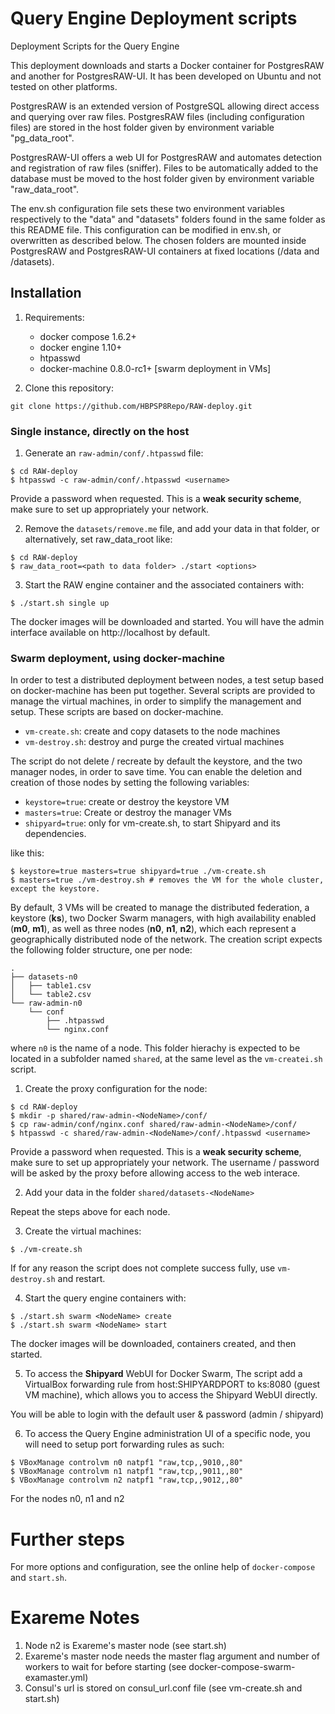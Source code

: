 # Query Engine Deployment scripts
Deployment Scripts for the Query Engine

This deployment downloads and starts a Docker container for PostgresRAW and another for PostgresRAW-UI. It has been developed on Ubuntu and not tested on other platforms.

PostgresRAW is an extended version of PostgreSQL allowing direct access and querying over raw files.
PostgresRAW files (including configuration files) are stored in the host folder given by environment variable "pg_data_root".

PostgresRAW-UI offers a web UI for PostgresRAW and automates detection and registration of raw files (sniffer). Files to be automatically added to the database must be moved to the host folder given by environment variable "raw_data_root".

The env.sh configuration file sets these two environment variables respectively to the "data" and "datasets" folders found in the same folder as this README file. This configuration can be modified in env.sh, or overwritten as described below. The chosen folders are mounted inside PostgresRAW and PostgresRAW-UI containers at fixed locations (/data and /datasets).

## Installation

1. Requirements:
   * docker compose 1.6.2+
   * docker engine 1.10+
   * htpasswd
   * docker-machine 0.8.0-rc1+ [swarm deployment in VMs]

2. Clone this repository:
  ```!sh
  git clone https://github.com/HBPSP8Repo/RAW-deploy.git
  ```

### Single instance, directly on the host

1. Generate an ```raw-admin/conf/.htpasswd``` file:
  ```!sh
  $ cd RAW-deploy
  $ htpasswd -c raw-admin/conf/.htpasswd <username>
  ```

  Provide a password when requested. This is a **weak security scheme**, make sure to set up appropriately your network.

2. Remove the ```datasets/remove.me``` file, and add your data in that folder, or alternatively, set raw_data_root like:
  ```!sh
  $ cd RAW-deploy
  $ raw_data_root=<path to data folder> ./start <options>
  ```

3. Start the RAW engine container and the associated containers with:
  ```!sh
  $ ./start.sh single up
  ```
  The docker images will be downloaded and started. You will have the admin interface available on http://localhost by default.

### Swarm deployment, using docker-machine

In order to test a distributed deployment between nodes, a test setup based on docker-machine has been put together. Several scripts are provided to manage the virtual machines, in order to simplify the management and setup. These scripts are based on docker-machine.
 * ```vm-create.sh```: create and copy datasets to the node machines
 * ```vm-destroy.sh```: destroy and purge the created virtual machines

The script do not delete / recreate by default the keystore, and the two manager nodes, in order to save time. You can enable the deletion and creation of those nodes by setting the following variables:
 * ```keystore=true```: create or destroy the keystore VM
 * ```masters=true```: Create or destroy the manager VMs
 * ```shipyard=true```: only for vm-create.sh, to start Shipyard and its dependencies.

like this:
  ```!sh
  $ keystore=true masters=true shipyard=true ./vm-create.sh
  $ masters=true ./vm-destroy.sh # removes the VM for the whole cluster, except the keystore.
  ```
By default, 3 VMs will be created to manage the distributed federation, a keystore (**ks**), two Docker Swarm managers, with high availability enabled (**m0**, **m1**), as well as three nodes (**n0**, **n1**, **n2**), which each represent a geographically distributed node of the network.
The creation script expects the following folder structure, one per node:
  ```
  .
  ├── datasets-n0
  │   ├── table1.csv
  │   └── table2.csv
  └── raw-admin-n0
      └── conf
          ├── .htpasswd
          └── nginx.conf
  ```
where ```n0``` is the name of a node. This folder hierachy is expected to be located in a subfolder named ```shared```, at the same level as the ```vm-createi.sh``` script.

1. Create the proxy configuration for the node:
  ```!sh
  $ cd RAW-deploy
  $ mkdir -p shared/raw-admin-<NodeName>/conf/
  $ cp raw-admin/conf/nginx.conf shared/raw-admin-<NodeName>/conf/
  $ htpasswd -c shared/raw-admin-<NodeName>/conf/.htpasswd <username>
  ```

  Provide a password when requested. This is a **weak security scheme**, make sure to set up appropriately your network.
  The username / password will be asked by the proxy before allowing access to the web interace.

2. Add your data in the folder ```shared/datasets-<NodeName>```

Repeat the steps above for each node.

3. Create the virtual machines:
  ```!sh
  $ ./vm-create.sh
  ```

  If for any reason the script does not complete success fully, use ```vm-destroy.sh``` and restart.

4. Start the query engine containers with:
  ```!sh
  $ ./start.sh swarm <NodeName> create
  $ ./start.sh swarm <NodeName> start
  ```
  The docker images will be downloaded, containers created, and then started.

5. To access the **Shipyard** WebUI for Docker Swarm,
  The script add a VirtualBox forwarding rule from host:SHIPYARDPORT to ks:8080 (guest VM machine), which allows you to access the Shipyard WebUI directly.

  You will be able to login with the default user & password (admin / shipyard)

6. To access the Query Engine administration UI of a specific node, you will need to setup port forwarding rules as such:
  ```!sh
  $ VBoxManage controlvm n0 natpf1 "raw,tcp,,9010,,80"
  $ VBoxManage controlvm n1 natpf1 "raw,tcp,,9011,,80"
  $ VBoxManage controlvm n2 natpf1 "raw,tcp,,9012,,80"
  ```
  For the nodes n0, n1 and n2

# Further steps

For more options and configuration, see the online help of ```docker-compose``` and ```start.sh```.

# Exareme Notes
1. Node n2 is Exareme's master node (see start.sh)
2. Exareme's master node needs the master flag argument and number of workers to wait for before starting (see docker-compose-swarm-examaster.yml)
3. Consul's url is stored on consul_url.conf file (see vm-create.sh and start.sh)
